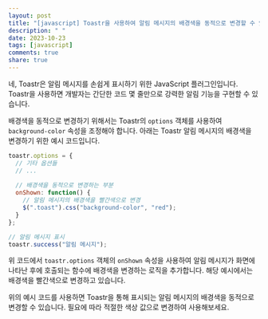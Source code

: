 ```yaml
---
layout: post
title: "[javascript] Toastr을 사용하여 알림 메시지의 배경색을 동적으로 변경할 수 있나요?"
description: " "
date: 2023-10-23
tags: [javascript]
comments: true
share: true
---
```


네, Toastr은 알림 메시지를 손쉽게 표시하기 위한 JavaScript 플러그인입니다. Toastr을 사용하면 개발자는 간단한 코드 몇 줄만으로 강력한 알림 기능을 구현할 수 있습니다.

배경색을 동적으로 변경하기 위해서는 Toastr의 `options` 객체를 사용하여 `background-color` 속성을 조정해야 합니다. 아래는 Toastr 알림 메시지의 배경색을 변경하기 위한 예시 코드입니다.

```javascript
toastr.options = {
  // 기타 옵션들
  // ...
  
  // 배경색을 동적으로 변경하는 부분
  onShown: function() {
    // 알림 메시지의 배경색을 빨간색으로 변경
    $(".toast").css("background-color", "red");
  }
};

// 알림 메시지 표시
toastr.success("알림 메시지");
```

위 코드에서 `toastr.options` 객체의 `onShown` 속성을 사용하여 알림 메시지가 화면에 나타난 후에 호출되는 함수에 배경색을 변경하는 로직을 추가합니다. 해당 예시에서는 배경색을 빨간색으로 변경하고 있습니다.

위의 예시 코드를 사용하면 Toastr을 통해 표시되는 알림 메시지의 배경색을 동적으로 변경할 수 있습니다. 필요에 따라 적절한 색상 값으로 변경하여 사용해보세요.